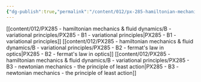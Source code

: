 ```yaml
---
{"dg-publish":true,"permalink":"/content/012/px-285-hamiltonian-mechanics-and-fluid-dynamics/b-variational-principles/b-variational-principles/","noteIcon":"1","created":"2024-11-25T10:50:32.000+00:00","updated":"2024-11-26T13:00:31.002+00:00"}
---
```


[[content/012/PX285 - hamiltonian mechanics & fluid dynamics/B - variational principles/PX285 - B1 - variational principles\|PX285 - B1 - variational principles]]
[[content/012/PX285 - hamiltonian mechanics & fluid dynamics/B - variational principles/PX285 - B2 - fermat's law in optics\|PX285 - B2 - fermat's law in optics]]
[[content/012/PX285 - hamiltonian mechanics & fluid dynamics/B - variational principles/PX285 - B3 - newtonian mechanics - the principle of least action\|PX285 - B3 - newtonian mechanics - the principle of least action]]
